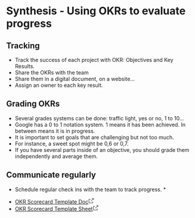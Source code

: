 

# Synthesis - Using OKRs to evaluate progress

## Tracking
* Track the success of each project with OKR: Objectives and Key Results. 
* Share the OKRs with the team
* Share them in a digital document, on a website... 
* Assign an owner to each key result. 

## Grading OKRs
* Several grades systems can be done: traffic light, yes or no, 1 to 10... 
* Google has a 0 to 1 notation system. 1 means it has been achieved. In between means it is in progress. 
* It is important to set goals that are challenging but not too much. 
* For instance, a sweet spot might be 0,6 or 0,7. 
* If you have several parts inside of an objective, you should grade them independently and average them. 

## Communicate regularly
* Schedule regular check ins with the team to track progress. *
- [OKR Scorecard Template Doc<svg aria-labelledby="cds-react-aria-248-title" fill="none" focusable="false" height="16" role="img" viewBox="0 0 16 16" width="16" class="css-1fxlwhd" id="cds-react-aria-248"><title id="cds-react-aria-248-title">Opens in a new tab</title><path fill-rule="evenodd" clip-rule="evenodd" d="M1.5 3.5H6v1H2.5v9h9V10h1v4.5h-11v-11zM13.5 2.5H10v-1h4.5V6h-1V2.5z" fill="currentColor"></path><path fill-rule="evenodd" clip-rule="evenodd" d="M6.646 8.646l7-7 .708.708-7 7-.708-.708z" fill="currentColor"></path></svg>](https://docs.google.com/document/d/1sLyiU71HEUpAp6YrwC-JHanhVbiFlwN8RRop9lSDVyA/template/preview?resourcekey=0-heMO9l_aBbAYg_-SRAA9_Q)
- [OKR Scorecard Template Sheet<svg aria-labelledby="cds-react-aria-249-title" fill="none" focusable="false" height="16" role="img" viewBox="0 0 16 16" width="16" class="css-1fxlwhd" id="cds-react-aria-249"><title id="cds-react-aria-249-title">Opens in a new tab</title><path fill-rule="evenodd" clip-rule="evenodd" d="M1.5 3.5H6v1H2.5v9h9V10h1v4.5h-11v-11zM13.5 2.5H10v-1h4.5V6h-1V2.5z" fill="currentColor"></path><path fill-rule="evenodd" clip-rule="evenodd" d="M6.646 8.646l7-7 .708.708-7 7-.708-.708z" fill="currentColor"></path></svg>](https://docs.google.com/spreadsheets/d/1S8nUtc2jfmoXEWoooTIcRBWN3DFvmqqYJABp659Rh-8/template/preview)

